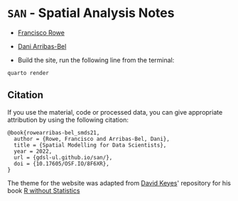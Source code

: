 # `SAN` - Spatial Analysis Notes

-   [Francisco Rowe](http://www.franciscorowe.com/)

-   [Dani Arribas-Bel](http://darribas.org)

-   Build the site, run the following line from the terminal:

``` r
quarto render
```

## Citation

If you use the material, code or processed data, you can give appropriate attribution by using the following citation:

    @book{rowearribas-bel_smds21,
      author = {Rowe, Francisco and Arribas-Bel, Dani},
      title = {Spatial Modelling for Data Scientists},
      year = 2022,
      url = {gdsl-ul.github.io/san/},
      doi = {10.17605/OSF.IO/8F6XR},
    }

The theme for the website was adapted from [David Keyes](https://github.com/dgkeyes)' repository for his book [R without Statistics](https://github.com/rfortherestofus/r-without-statistics)
